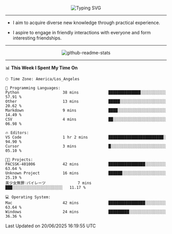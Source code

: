 <p align="center">
  <img src="https://readme-typing-svg.demolab.com?font=Fira+Code&weight=500&size=32&duration=2500&pause=1600&center=true&vCenter=true&random=false&width=1024&height=64&lines=Hi+there+%F0%9F%91%8B;I'm+delighted+you+could+make+it+here+%F0%9F%8E%89;I'm+Harry%2C+a+college+student+still+finding+my+way" alt="Typing SVG" />
</p>


---


- I aim to acquire diverse new knowledge through practical experience.

- I aspire to engage in friendly interactions with everyone and form interesting friendships.


---


<p align="center">
  <img src="https://github-readme-stats.vercel.app/api?username=Harry-Jing&show_icons=true" alt="github-readme-stats"/>
</p>


---

<!--START_SECTION:waka-->
📊 **This Week I Spent My Time On** 

```text
🕑︎ Time Zone: America/Los_Angeles

💬 Programming Languages: 
Python                   38 mins             ██████████████░░░░░░░░░░░   57.91 % 
Other                    13 mins             █████░░░░░░░░░░░░░░░░░░░░   20.62 % 
Markdown                 9 mins              ████░░░░░░░░░░░░░░░░░░░░░   14.49 % 
CSV                      4 mins              ██░░░░░░░░░░░░░░░░░░░░░░░   06.98 % 

🔥 Editors: 
VS Code                  1 hr 2 mins         ████████████████████████░   94.90 % 
Cursor                   3 mins              █░░░░░░░░░░░░░░░░░░░░░░░░   05.10 % 

🐱‍💻 Projects: 
PACSSK-401006            42 mins             ████████████████░░░░░░░░░   63.64 % 
Unknown Project          16 mins             ██████░░░░░░░░░░░░░░░░░░░   25.19 % 
美少女無罪♡パイレーツ              7 mins              ███░░░░░░░░░░░░░░░░░░░░░░   11.17 % 

💻 Operating System: 
Mac                      42 mins             ████████████████░░░░░░░░░   63.64 % 
Windows                  24 mins             █████████░░░░░░░░░░░░░░░░   36.36 % 
```


 Last Updated on 20/06/2025 16:19:55 UTC
<!--END_SECTION:waka-->
